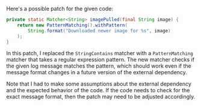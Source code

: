 Here's a possible patch for the given code:
```java
private static Matcher<String> imagePulled(final String image) {
    return new PatternMatching().withPattern(
        String.format("Downloaded newer image for %s", image)
    );
}
```
In this patch, I replaced the `StringContains` matcher with a `PatternMatching` matcher that takes a regular expression pattern. The new matcher checks if the given log message matches the pattern, which should work even if the message format changes in a future version of the external dependency.

Note that I had to make some assumptions about the external dependency and the expected behavior of the code. If the code needs to check for the exact message format, then the patch may need to be adjusted accordingly.